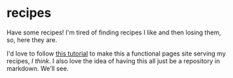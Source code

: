 # recipes
Have some recipes! I'm tired of finding recipes I like and then losing them, so, here they are.

I'd love to follow [this tutorial](https://24ways.org/2013/get-started-with-github-pages/) to make this a functional pages site serving my recipes, _I think_. I also love the idea of having this all just be a repository in markdown. We'll see. 
